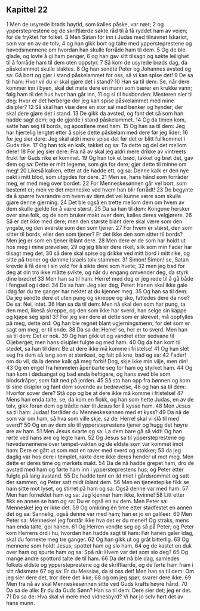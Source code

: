 ## Kapittel 22

1 Men de usyrede brøds høytid, som kalles påske, var nær;
2 og yppersteprestene og de skriftlærde søkte råd til å få ryddet ham av veien; for de fryktet for folket.
3 Men Satan fór inn i Judas med tilnavnet Iskariot, som var en av de tolv,
4 og han gikk bort og talte med yppersteprestene og høvedsmennene om hvordan han skulle forråde ham til dem.
5 Og de ble glade, og lovte å gi ham penger,
6 og han gav sitt tilsagn og søkte leilighet til å forråde ham til dem uten oppstyr.
7 Så kom de usyrede brøds dag, da påskelammet skulle slaktes.
8 Og han sendte Peter og Johannes avsted og sa: Gå bort og gjør i stand påskelammet for oss, så vi kan spise det!
9 De sa til ham: Hvor vil du vi skal gjøre det i stand?
10 Han sa til dem: Se, når dere kommer inn i byen, skal det møte dere en mann som bærer en krukke vann; følg ham til det hus hvor han går inn,
11 og si til husbonden: Mesteren sier til deg: Hvor er det herberge der jeg kan spise påskelammet med mine disipler?
12 Så skal han vise dere en stor sal med benker og hynder; der skal dere gjøre det i stand.
13 De gikk da avsted, og fant det så som han hadde sagt dem; og de gjorde i stand påskelammet.
14 Og da timen kom, satte han seg til bords, og apostlene med ham.
15 Og han sa til dem: Jeg har hjertelig lengtet etter å spise dette påskelam med dere før jeg lider;
16 for jeg sier dere: Jeg skal aldri mere spise det før det er blitt fullkommet i Guds rike.
17 Og han tok en kalk, takket og sa: Ta dette og del det mellom dere!
18 For jeg sier dere: Fra nå av skal jeg aldri mere drikke av vintreets frukt før Guds rike er kommet.
19 Og han tok et brød, takket og brøt det, gav dem og sa: Dette er mitt legeme, som gis for dere; gjør dette til minne om meg!
20 Likeså kalken, etter at de hadde ett, og sa: Denne kalk er den nye pakt i mitt blod, som utgydes for dere.
21 Men se, hans hånd som forråder meg, er med meg over bordet.
22 For Menneskesønnen går vel bort, som bestemt er; men ve det menneske ved hvem han blir forrådt!
23 De begynte da å spørre hverandre om hvem av dem det vel kunne være som skulle gjøre denne gjerning.
24 Det ble også en trette mellom dem om hvem av dem skulle gjelde for å være størst.
25 Da sa han til dem: Kongene hersker over sine folk, og de som bruker makt over dem, kalles deres velgjørere.
26 Så er det ikke med dere; men den største blant dere skal være som den yngste, og den øverste som den som tjener.
27 For hvem er størst, den som sitter til bords, eller den som tjener? Er det ikke den som sitter til bords? Men jeg er som en tjener iblant dere.
28 Men dere er de som har holdt ut hos meg i mine prøvelser,
29 og jeg tilsier dere riket, slik som min Fader har tilsagt meg det,
30 så dere skal spise og drikke ved mitt bord i mitt rike, og sitte på troner og dømme Israels tolv stammer.
31 Simon! Simon! se, Satan krevde å få dere i sin vold for å sikte dere som hvete;
32 men jeg bad for deg at din tro ikke måtte svikte, og når du engang omvender deg, da styrk dine brødre!
33 Men han sa til ham: Herre! med deg er jeg rede til å gå både i fengsel og i død.
34 Da sa han: Jeg sier deg, Peter: Hanen skal ikke gale idag før du tre ganger har nektet at du kjenner meg.
35 Og han sa til dem: Da jeg sendte dere ut uten pung og skreppe og sko, fattedes dere da noe? De sa: Nei, intet.
36 Han sa da til dem: Men nå skal den som har pung, ta den med, likeså skreppe, og den som ikke har sverd, han selge sin kappe og kjøpe seg spis!
37 For jeg sier dere at dette som er skrevet, må oppfylles på meg, dette ord: Og han ble regnet blant ugjerningsmenn; for det som er sagt om meg, er til ende.
38 Da sa de: Herre! se, her er to sverd. Men han sa til dem: Det er nok.
39 Og han gikk ut og vandret etter sedvane til Oljeberget; men hans disipler fulgte og med ham.
40 Og da han kom til stedet, sa han til dem: Be at dere ikke må komme i fristelse!
41 Og han slet seg fra dem så lang som et stenkast, og falt på kne, bad og sa:
42 Fader! om du vil, da la denne kalk gå meg forbi! Dog, skje ikke min vilje, men din!
43 Og en engel fra himmelen åpenbarte seg for ham og styrket ham.
44 Og han kom i dødsangst og bad enda heftigere, og hans sved ble som blodsdråper, som falt ned på jorden.
45 Så sto han opp fra bønnen og kom til sine disipler og fant dem sovende av bedrøvelse,
46 og han sa til dem: Hvorfor sover dere? Stå opp og be at dere ikke må komme i fristelse!
47 Mens han enda talte, se, da kom en flokk, og han som hette Judas, en av de tolv, gikk foran dem og trådte nær til Jesus for å kysse ham.
48 Men Jesus sa til ham: Judas! forråder du Menneskesønnen med et kyss?
49 Da nå de som var om ham, så hva som ville skje, sa de: Herre! skal vi slå til med sverd?
50 Og en av dem slo til yppersteprestens tjener og hugg det høyre øre av ham.
51 Men Jesus svarte og sa: La dem bare gå så vidt! Og han rørte ved hans øre og legte ham.
52 Og Jesus sa til yppersteprestene og høvedsmennene over tempel-vakten og de eldste som var kommet imot ham: Dere er gått ut som mot en røver med sverd og stokker;
53 da jeg daglig var hos dere i templet, rakte dere ikke deres hender ut mot meg. Men dette er deres time og mørkets makt.
54 Da de nå hadde grepet ham, dro de avsted med ham og førte ham inn i yppersteprestens hus; og Peter etter fulgte på lang avstand.
55 De hadde tent en ild midt i gårdsrommet og satt der sammen, og Peter satt midt iblant dem.
56 Men en tjenestepike fikk se ham sitte mot lyset, og stirret på ham og sa: Også denne var med ham.
57 Men han fornektet ham og sa: Jeg kjenner ham ikke, kvinne!
58 Litt etter fikk en annen se ham og sa: Du er også en av dem. Men Peter sa: Menneske! jeg er ikke det.
59 Og omkring én time etter stadfestet en annen det og sa: Sannelig, også denne var med ham; han er jo en galileer.
60 Men Peter sa: Menneske! jeg forstår ikke hva det er du mener! Og straks, mens han enda talte, gol hanen.
61 Og Herren vendte seg og så på Peter; og Peter kom Herrens ord i hu, hvordan han hadde sagt til ham: Før hanen galer idag, skal du fornekte meg tre ganger.
62 Og han gikk ut og gråt bitterlig.
63 Og mennene som holdt Jesus, spottet ham og slo ham,
64 og de kastet en duk over ham og spurte ham og sa: Spå nå: Hvem var det som slo deg?
65 Og mange andre spottord talte de til ham.
66 Da det nå ble dag, samledes folkets eldste og yppersteprestene og de skriftlærde, og de førte ham fram i sitt rådsmøte
67 og sa: Er du Messias, da si oss det! Men han sa til dem: Om jeg sier dere det, tror dere det ikke;
68 og om jeg spør, svarer dere ikke.
69 Men fra nå av skal Menneskesønnen sitte ved Guds krafts høyre hånd.
70 Da sa de alle: Er du da Guds Sønn? Han sa til dem: Dere sier det; jeg er det.
71 Da sa de: Hva skal vi mere med vidnesbyrd? Vi har jo selv hørt det av hans munn.
